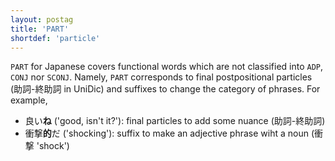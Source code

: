 ```yaml
---
layout: postag
title: 'PART'
shortdef: 'particle'
---
```


`PART` for Japanese covers functional words which are not classified into `ADP`, `CONJ` nor `SCONJ`.  Namely, `PART` corresponds to final postpositional particles (助詞-終助詞 in UniDic) and suffixes to change the category of phrases.  For example,

<ul>
<li>良い<b>ね</b> ('good, isn't it?'): final particles to add some nuance (助詞-終助詞)</li>
<li>衝撃<b>的</b>だ ('shocking'): suffix to make an adjective phrase wiht a noun (衝撃 'shock')</li>
</ul>

